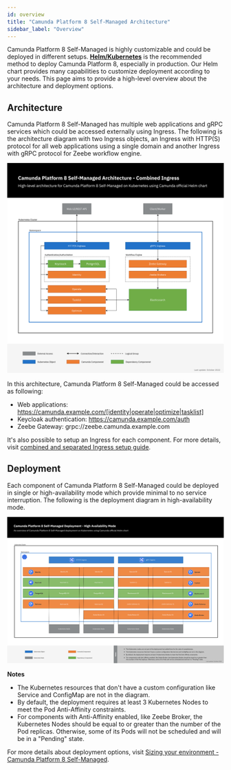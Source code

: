 ```yaml
---
id: overview
title: "Camunda Platform 8 Self-Managed Architecture"
sidebar_label: "Overview"
---
```


Camunda Platform 8 Self-Managed is highly customizable and could be deployed in different setups.
[**Helm/Kubernetes**](../platform-deployment/helm-kubernetes/overview.md) is the recommended method to deploy Camunda Platform 8, especially in production. Our Helm chart provides many capabilities to customize deployment according to your needs. This page aims to provide a high-level overview about the architecture and deployment options.

## Architecture

Camunda Platform 8 Self-Managed has multiple web applications and gRPC services which could be accessed externally using Ingress. The following is the architecture diagram with two Ingress objects, an Ingress with HTTP(S) protocol for all web applications using a single domain and another Ingress with gRPC protocol for Zeebe workflow engine.

![Camunda Platform 8 Self-Managed Architecture Diagram - Combined Ingress](./assets/camunda-platform-8-self-managed-architecture-diagram-combined-ingress.png)

In this architecture, Camunda Platform 8 Self-Managed could be accessed as following:

- Web applications: https://camunda.example.com/[identity|operate|optimize|tasklist]
- Keycloak authentication: https://camunda.example.com/auth
- Zeebe Gateway: grpc://zeebe.camunda.example.com

It's also possible to setup an Ingress for each component. For more details, visit [combined and separated Ingress setup guide](../platform-deployment/helm-kubernetes/guides/ingress-setup.md).

## Deployment

Each component of Camunda Platform 8 Self-Managed could be deployed in single or high-availability mode which provide minimal to no service interruption. The following is the deployment diagram in high-availability mode.

![Camunda Platform 8 Self-Managed Deployment Diagram](./assets/camunda-platform-8-self-managed-deployment-diagram-high-availability-mode.png)

**Notes**

- The Kubernetes resources that don't have a custom configuration like Service and ConfigMap are not in the diagram.
- By default, the deployment requires at least 3 Kubernetes Nodes to meet the Pod Anti-Affinity constraints.
- For components with Anti-Affinity enabled, like Zeebe Broker, the Kubernetes Nodes should be equal to or greater than the number of the Pod replicas. Otherwise, some of its Pods will not be scheduled and will be in a "Pending" state.

For more details about deployment options, visit [Sizing your environment - Camunda Platform 8 Self-Managed](../../components/best-practices/architecture/sizing-your-environment.md#camunda-platform-8-self-managed).
